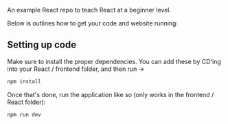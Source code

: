 An example React repo to teach React at a beginner level.


Below is outlines how to get your code and website running:
## Setting up code

Make sure to install the proper dependencies. You can add these by CD'ing into your React / frontend folder, and then run ->

```bash
npm install
```

Once that's done, run the application like so (only works in the frontend / React folder):

```bash
npm run dev
```
